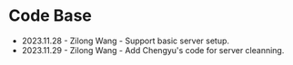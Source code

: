 # Code Base

- 2023.11.28 - Zilong Wang - Support basic server setup.
- 2023.11.29 - Zilong Wang - Add Chengyu's code for server cleanning.


